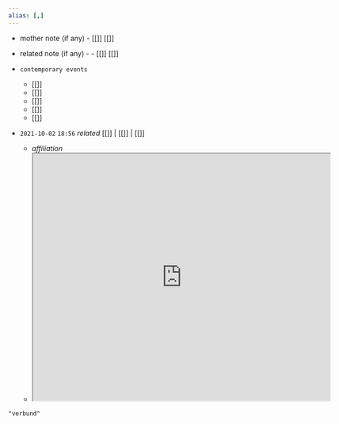 ```yaml
---
alias: [,]
---
```

- mother note (if any)
		- [[]] [[]]
- related note (if any) -
		- [[]] [[]]
- `contemporary events`
	- [[]]
	- [[]]
	- [[]]
	- [[]]
	- [[]]

- `2021-10-02`  `18:56` _related_ [[]] | [[]] | [[]]
	- _affiliation_
	- <iframe src="https://www.collinsdictionary.com/dictionary/german-english/verbund" width="600" height="500" ></iframe>

```query
"verbund"
```